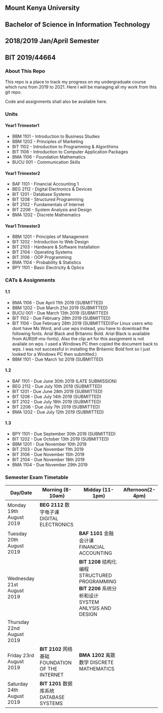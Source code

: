 ## Mount Kenya University
## Bachelor of Science in Information Technology
## 2018/2019 Jan/April Semester
## BIT 2019/44664

### About This Repo

This repo is a place to track my progress on my undergraduate course which runs from
2019 to 2021. Here I will be managing all my work from this git repo.

Code and assignments shall also be available here.

### Units

#### Year1 Trimester1
* BBM 1101 - Introduction to Business Studies
* BBM 1202 - Principles of Marketing
* BIT 1102 - Introduction to Programming & Algorithims
* BIT 1106 - Introduction to Computer Application Packages
* BMA 1106 - Foundation Mathematics
* BUCU 001 - Communication Skills

#### Year1 Trimester2

* BAF 1101 - Financial Accounting 1
* BEG 2112 - Digital Electronics & Devices
* BIT 1201 - Database Systems
* BIT 1208 - Structured Programming
* BIT 2102 - Fundamentals of Internet
* BIT 2206 - System Analysis and Design
* BMA 1202 - Discrete Mathematics

#### Year1 Trimester3

* BBM 1201 - Principles of Management
* BIT 1202 - Introduction to Web Design
* BIT 2103 - Hardware & Software Installation
* BIT 2104 - Operating Systems
* BIT 3106 - OOP Programming
* BMA 1104 - Probability & Statistics
* BPY 1101 - Basic Electricity & Optics

### CATs & Assignments

#### 1.1

* BMA 1106 - Due April 11th 2019 (SUBMITTED)
* BBM 1202 - Due March 21st 2019 (SUBMITTED)
* BUCU 001 - Due March 13th 2019 (SUBMITTED)
* BIT 1102 - Due February 28th 2019 (SUBMITTED)
* BIT 1106 - Due February 28th 2019 (SUBMITTED)(For Linux users who dont have Ms Word, and use wps instead, you have
to download the following fonts. Arial Black and Britannic Bold. Arial Black is available from AUR(ttf-ms-fonts).
Also the clip art for this assignment is not availale on wps. I used a Windows PC then copied the document back to
wps. I was not successful in installing the Britannic Bold font so I just looked for a Windows PC then submitted.)
* BBM 1101 - Due March 1st 2019 (SUBMITTED)

#### 1.2

* BAF 1101 - Due June 30th 2019 (LATE SUBMISSION)
* BEG 2112 - Due July 10th 2019 (SUBMITTED)
* BIT 1201 - Due June 28th 2019 (SUBMITTED)
* BIT 1208 - Due July 14th 2019 (SUBMITTED)
* BIT 2102 - Due July 18th 2019 (SUBMITTED)
* BIT 2206 - Due July 7th  2019 (SUBMITTED)
* BMA 1202 - Due July 12th 2019 (SUBMITTED)

#### 1.3

* BPY 1101 - Due September 30th 2019 (SUBMITTED)
* BIT 1202 - Due October 13th 2019 (SUBMITTED)
* BBM 1201 - Due November 10th 2019
* BIT 2103 - Due November 11th 2019
* BIT 3106 - Due November 15th 2019
* BIT 2104 - Due November 18th 2019
* BMA 1104 - Due November 29th 2019



### Semester Exam Timetable

Day/Date | Morning (8-10am) | Midday (11-1pm) | Afternoon(2-4pm)
--- | --- | ---| ---
Monday 19th August 2019 | **BEG 2112** 数字电子课 DIGITAL ELECTRONICS |   |
Tuesday 20th August 2019 |   | **BAF 1101** 金融会计课 FINANCIAL ACCOUNTING  | 
Wednesday 21st August 2019 |  | **BIT 1208** 结构化编程 STRUCTURED PROGRAMMING **BIT 2206** 系统分析和设计 SYSTEM ANLYSIS AND DESIGN |
Thursday 22nd August 2019 |   |   | 
Friday 23rd August 2019 | **BIT 2102** 网络基础 FOUNDATION OF THE INTERNET |  **BMA 1202** 离散数学 DISCRETE MATHEMATICS |
Saturday 24th August 2019 | **BIT 1201** 数据库系统 DATABASE SYSTEMS |   |
